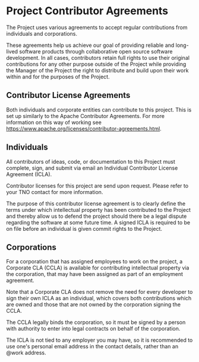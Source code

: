 # Project Contributor Agreements
The Project uses various agreements to accept regular contributions from individuals and corporations.

These agreements help us achieve our goal of providing reliable and long-lived software products through collaborative open source software development.
In all cases, contributors retain full rights to use their original contributions for any other purpose outside of the Project while providing the Manager of the Project the right to distribute and build upon their work within and for the purposes of the Project.

## Contributor License Agreements
Both individuals and corporate entities can contribute to this project. This is set up similarly to the Apache Contributor Agreements.
For more information on this way of working see https://www.apache.org/licenses/contributor-agreements.html.

## Individuals
All contributors of ideas, code, or documentation to this Project must complete, sign, and submit via email an Individual Contributor License Agreement (ICLA).

Contributor licenses for this project are send upon request. Please refer to your TNO contact for more information.

The purpose of this contributor license agreement is to clearly define the terms under which intellectual property has been contributed to the Project and thereby allow us to defend the project should there be a legal dispute regarding the software at some future time. A signed ICLA is required to be on file before an individual is given commit rights to the Project.

## Corporations
For a corporation that has assigned employees to work on the project, a Corporate CLA (CCLA) is available for contributing intellectual property via the corporation, that may have been assigned as part of an employment agreement.

Note that a Corporate CLA does not remove the need for every developer to sign their own ICLA as an individual, which covers both contributions which are owned and those that are not owned by the corporation signing the CCLA.

The CCLA legally binds the corporation, so it must be signed by a person with authority to enter into legal contracts on behalf of the corporation.

The ICLA is not tied to any employer you may have, so it is recommended to use one's personal email address in the contact details, rather than an @work address.